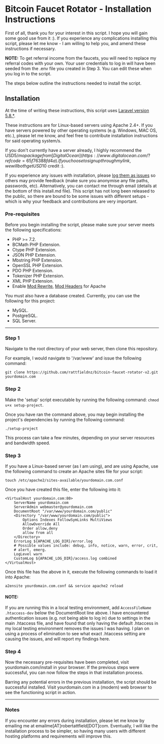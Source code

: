 # Bitcoin Faucet Rotator - Installation Instructions 

First of all, thank you for your interest in this script. I hope you will gain some good use from it :). If you experience any complications installing this script, please let me know - I am willing to help you, and amend these instructions if necessary.

<strong>NOTE:</strong> To get referral income from the faucets, you will need to replace my referral codes with your own. Your user credentials to log in 
will have been seeded from the .env file you created in Step 3. You can edit these when you log in to the script.

The steps below outline the instructions needed to install the script.

## Installation 

At the time of writing these instructions, this script uses [Laravel version 5.8.*](https://laravel.com/docs/5.8/). 

These instructions are for Linux-based servers using Apache 2.4+. If you have servers powered by other operating systems (e.g. Windows, MAC OS, etc.), please let me know, and feel free to contribute installation instructions for said operating system/s.

If you don't currently have a server already, I highly recommend the USD$5/mo package from [DigitalOcean](https://www.digitalocean.com/?refcode=65f76388fd4a). If you choose to sign up through my link, we will both get USD$10 credit :).

If you experience any issues with installation, please [log them as issues](https://github.com/rattfieldnz/bitcoin-faucet-rotator-v2/issues) so others may provide feedback (make sure you anonymise any file paths, passwords, etc). Alternatively, you can contact me through email (details at the bottom of this install.md file). This script has not long been released to the public, so there are bound to be some issues with different setups - which is why your feedback and contributions are very important.

### Pre-requisites

Before you begin installing the script, please make sure your server meets the following specifications:

* PHP >= 7.2.
* BCMath PHP Extension.
* Ctype PHP Extension.
* JSON PHP Extension.
* Mbstring PHP Extension.
* OpenSSL PHP Extension.
* PDO PHP Extension.
* Tokenizer PHP Extension.
* XML PHP Extension.
* Enable [Mod Rewrite](https://www.digitalocean.com/community/tutorials/how-to-rewrite-urls-with-mod_rewrite-for-apache-on-ubuntu-16-04), [Mod Headers](https://www.garron.me/en/bits/enable-mod-headers-apache-2.html) for Apache 

You must also have a database created. Currently, you can use the following for this project:

* MySQL.
* PostgreSQL.
* SQL Server.

---

### Step 1

Navigate to the root directory of your web server, then clone this repository. 

For example, I would navigate to '/var/www' and issue the following command:

    git clone https://github.com/rattfieldnz/bitcoin-faucet-rotator-v2.git yourdomain.com

### Step 2

Make the 'setup' script executable by running the following command: `chmod u+x setup-project`.

Once you have ran the command above, you may begin installing the project's dependencies by running the following command: 

`./setup-project`

This process can take a few minutes, depending on your server resources and bandwidth speed.

### Step 3

If you have a Linux-based server (as I am using), and are using Apache, use the following command to create an Apache sites file for your script:

    touch /etc/apache2/sites-available/yourdomain.com.conf 

Once you have created this file, enter the following into it:

    <VirtualHost yourdomain.com:80>
        ServerName yourdomain.com
        ServerAdmin webmaster@yourdomain.com
        DocumentRoot "/var/www/yourdomain.com/public"
        <Directory "/var/www/yourdomain.com/public">
            Options Indexes FollowSymLinks MultiViews
            AllowOverride All
            Order allow,deny
            allow from all
        </Directory>
        ErrorLog ${APACHE_LOG_DIR}/error.log
        # Possible values include: debug, info, notice, warn, error, crit,
        # alert, emerg.
        LogLevel warn
        CustomLog ${APACHE_LOG_DIR}/access.log combined
    </VirtualHost>

Once this file has the above in it, execute the following commands to load it into Apache:

`a2ensite yourdomain.com.conf && service apache2 reload`

#### NOTE: 
If you are running this in a local testing environment, add `AccessFileName .htaccess-dev` below the DocumentRoot line above.
I have encountered authentication issues (e.g. not being able to log in) due to settings in the main .htaccess file, and have found 
that only having the default .htaccess in my local testing environment removes the issues I was having. I plan on using a process of 
elimination to see what exact .htaccess setting are causing the issues, and will report my findings here.

### Step 4

Now the necessary pre-requisites have been completed, visit yourdomain.com/install in your browser. If the previous steps were successful, you can now follow the steps in that installation process.

Barring any potential errors in the previous installation, the script should be successful installed. Visit yourdomain.com in a (modern) web browser to see the functioning script in action.

___

### Notes

If you encounter any errors during installation, please let me know by emailing me at emailme[AT]robertattfield[DOT]com. Eventually, I will like the installation process to be simpler, so having many users with different hosting platforms and requirements will improve this.